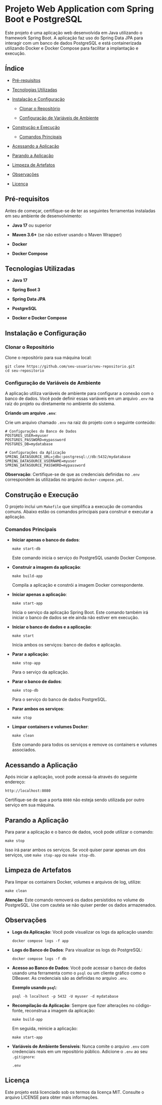 # Projeto Web Application com Spring Boot e PostgreSQL

Este projeto é uma aplicação web desenvolvida em Java utilizando o framework Spring Boot. A aplicação faz uso do Spring Data JPA para interagir com um banco de dados PostgreSQL e está containerizada utilizando Docker e Docker Compose para facilitar a implantação e execução.

## Índice

*   [Pré-requisitos](#pr%C3%A9-requisitos)

*   [Tecnologias Utilizadas](#tecnologias-utilizadas)

*   [Instalação e Configuração](#instala%C3%A7%C3%A3o-e-configura%C3%A7%C3%A3o)

    *   [Clonar o Repositório](#clonar-o-reposit%C3%B3rio)

    *   [Configuração de Variáveis de Ambiente](#configura%C3%A7%C3%A3o-de-vari%C3%A1veis-de-ambiente)

*   [Construção e Execução](#constru%C3%A7%C3%A3o-e-execu%C3%A7%C3%A3o)

    *   [Comandos Principais](#comandos-principais)

*   [Acessando a Aplicação](#acessando-a-aplica%C3%A7%C3%A3o)

*   [Parando a Aplicação](#parando-a-aplica%C3%A7%C3%A3o)

*   [Limpeza de Artefatos](#limpeza-de-artefatos)

*   [Observações](#observa%C3%A7%C3%B5es)

*   [Licença](#licen%C3%A7a)

## Pré-requisitos

Antes de começar, certifique-se de ter as seguintes ferramentas instaladas em seu ambiente de desenvolvimento:

*   **Java 17** ou superior

*   **Maven 3.6+** (se não estiver usando o Maven Wrapper)

*   **Docker**

*   **Docker Compose**

## Tecnologias Utilizadas

*   **Java 17**

*   **Spring Boot 3**

*   **Spring Data JPA**

*   **PostgreSQL**

*   **Docker e Docker Compose**

## Instalação e Configuração

### Clonar o Repositório

Clone o repositório para sua máquina local:

```
git clone https://github.com/seu-usuario/seu-repositorio.git
cd seu-repositorio

```

### Configuração de Variáveis de Ambiente

A aplicação utiliza variáveis de ambiente para configurar a conexão com o banco de dados. Você pode definir essas variáveis em um arquivo `.env` na raiz do projeto ou diretamente no ambiente do sistema.

**Criando um arquivo `.env`**:

Crie um arquivo chamado `.env` na raiz do projeto com o seguinte conteúdo:

```
# Configurações do Banco de Dados
POSTGRES_USER=myuser
POSTGRES_PASSWORD=mypassword
POSTGRES_DB=mydatabase

# Configurações da Aplicação
SPRING_DATASOURCE_URL=jdbc:postgresql://db:5432/mydatabase
SPRING_DATASOURCE_USERNAME=myuser
SPRING_DATASOURCE_PASSWORD=mypassword

```

**Observação**: Certifique-se de que as credenciais definidas no `.env` correspondem às utilizadas no arquivo `docker-compose.yml`.

## Construção e Execução

O projeto inclui um `Makefile` que simplifica a execução de comandos comuns. Abaixo estão os comandos principais para construir e executar a aplicação.

### Comandos Principais

*   **Iniciar apenas o banco de dados**:

    ```
    make start-db

    ```

    Este comando inicia o serviço do PostgreSQL usando Docker Compose.

*   **Construir a imagem da aplicação**:

    ```
    make build-app

    ```

    Compila a aplicação e constrói a imagem Docker correspondente.

*   **Iniciar apenas a aplicação**:

    ```
    make start-app

    ```

    Inicia o serviço da aplicação Spring Boot. Este comando também irá iniciar o banco de dados se ele ainda não estiver em execução.

*   **Iniciar o banco de dados e a aplicação**:

    ```
    make start

    ```

    Inicia ambos os serviços: banco de dados e aplicação.

*   **Parar a aplicação**:

    ```
    make stop-app

    ```

    Para o serviço da aplicação.

*   **Parar o banco de dados**:

    ```
    make stop-db

    ```

    Para o serviço do banco de dados PostgreSQL.

*   **Parar ambos os serviços**:

    ```
    make stop

    ```

*   **Limpar containers e volumes Docker**:

    ```
    make clean

    ```

    Este comando para todos os serviços e remove os containers e volumes associados.

## Acessando a Aplicação

Após iniciar a aplicação, você pode acessá-la através do seguinte endereço:

```
http://localhost:8080

```

Certifique-se de que a porta `8080` não esteja sendo utilizada por outro serviço em sua máquina.

## Parando a Aplicação

Para parar a aplicação e o banco de dados, você pode utilizar o comando:

```
make stop

```

Isso irá parar ambos os serviços. Se você quiser parar apenas um dos serviços, use `make stop-app` ou `make stop-db`.

## Limpeza de Artefatos

Para limpar os containers Docker, volumes e arquivos de log, utilize:

```
make clean

```

**Atenção**: Este comando removerá os dados persistidos no volume do PostgreSQL. Use com cautela se não quiser perder os dados armazenados.

## Observações

*   **Logs da Aplicação**: Você pode visualizar os logs da aplicação usando:

    ```
    docker compose logs -f app

    ```

*   **Logs do Banco de Dados**: Para visualizar os logs do PostgreSQL:

    ```
    docker compose logs -f db

    ```

*   **Acesso ao Banco de Dados**: Você pode acessar o banco de dados usando uma ferramenta como o `psql` ou um cliente gráfico como o DBeaver. As credenciais são as definidas no arquivo `.env`.

    **Exemplo usando `psql`**:

    ```
    psql -h localhost -p 5432 -U myuser -d mydatabase

    ```

*   **Recompilação da Aplicação**: Sempre que fizer alterações no código-fonte, reconstrua a imagem da aplicação:

    ```
    make build-app

    ```

    Em seguida, reinicie a aplicação:

    ```
    make start-app

    ```

*   **Variáveis de Ambiente Sensíveis**: Nunca comite o arquivo `.env` com credenciais reais em um repositório público. Adicione o `.env` ao seu `.gitignore`:

    ```
    .env

    ```

## Licença

Este projeto está licenciado sob os termos da licença MIT. Consulte o arquivo LICENSE para obter mais informações.

